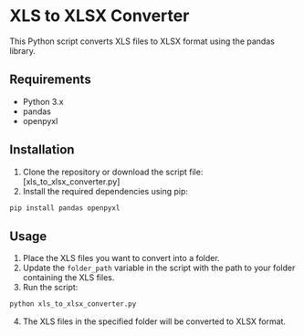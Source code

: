# XLS to XLSX Converter

This Python script converts XLS files to XLSX format using the pandas library.

## Requirements

- Python 3.x
- pandas
- openpyxl

## Installation

1. Clone the repository or download the script file: [xls_to_xlsx_converter.py]
2. Install the required dependencies using pip:

```bash
pip install pandas openpyxl
```

## Usage

1. Place the XLS files you want to convert into a folder.
2. Update the `folder_path` variable in the script with the path to your folder containing the XLS files.
3. Run the script:

```bash
python xls_to_xlsx_converter.py
```

4. The XLS files in the specified folder will be converted to XLSX format.
